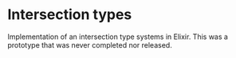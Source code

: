 # Intersection types

Implementation of an intersection type systems in Elixir. This was a prototype that was never completed nor released.
